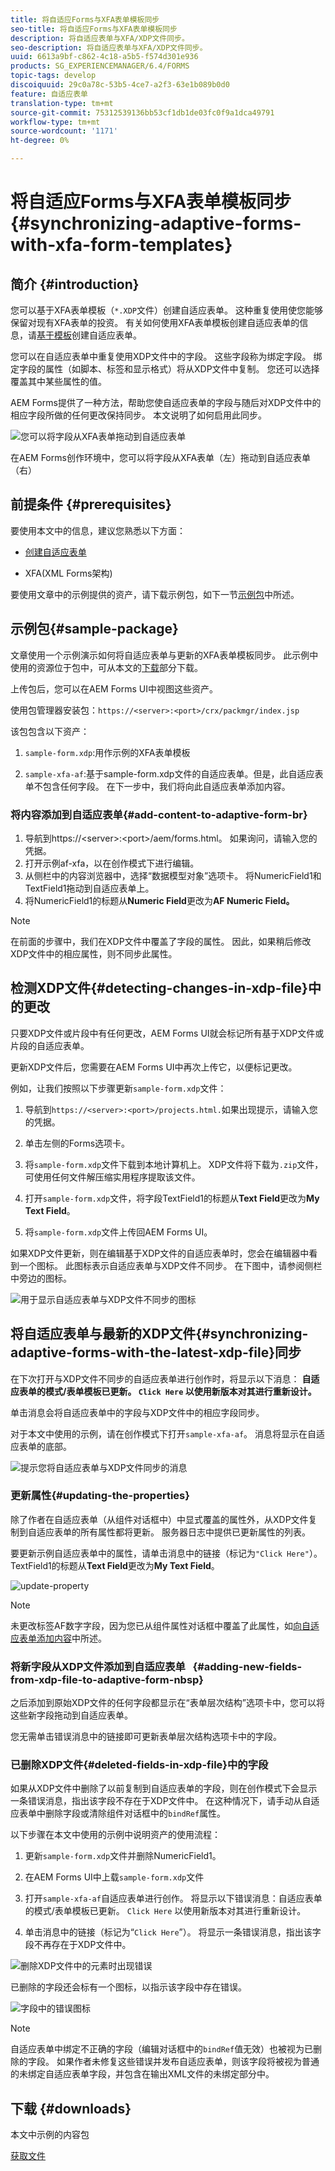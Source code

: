 ```yaml
---
title: 将自适应Forms与XFA表单模板同步
seo-title: 将自适应Forms与XFA表单模板同步
description: 将自适应表单与XFA/XDP文件同步。
seo-description: 将自适应表单与XFA/XDP文件同步。
uuid: 6613a9bf-c862-4c18-a5b5-f574d301e936
products: SG_EXPERIENCEMANAGER/6.4/FORMS
topic-tags: develop
discoiquuid: 29c0a78c-53b5-4ce7-a2f3-63e1b089b0d0
feature: 自适应表单
translation-type: tm+mt
source-git-commit: 75312539136bb53cf1db1de03fc0f9a1dca49791
workflow-type: tm+mt
source-wordcount: '1171'
ht-degree: 0%

---
```



# 将自适应Forms与XFA表单模板同步{#synchronizing-adaptive-forms-with-xfa-form-templates}

## 简介 {#introduction}

您可以基于XFA表单模板（`*.XDP`文件）创建自适应表单。 这种重复使用使您能够保留对现有XFA表单的投资。 有关如何使用XFA表单模板创建自适应表单的信息，请[基于模板](/help/forms/using/creating-adaptive-form.md#p-create-an-adaptive-form-based-on-an-xfa-form-template-p)创建自适应表单。

您可以在自适应表单中重复使用XDP文件中的字段。 这些字段称为绑定字段。 绑定字段的属性（如脚本、标签和显示格式）将从XDP文件中复制。 您还可以选择覆盖其中某些属性的值。

AEM Forms提供了一种方法，帮助您使自适应表单的字段与随后对XDP文件中的相应字段所做的任何更改保持同步。 本文说明了如何启用此同步。

![您可以将字段从XFA表单拖动到自适应表单](assets/drag-drop-xfa.gif.gif)

在AEM Forms创作环境中，您可以将字段从XFA表单（左）拖动到自适应表单（右）

## 前提条件 {#prerequisites}

要使用本文中的信息，建议您熟悉以下方面：

* [创建自适应表单](/help/forms/using/creating-adaptive-form.md)

* XFA(XML Forms架构)

要使用文章中的示例提供的资产，请下载示例包，如下一节[示例包](/help/forms/using/synchronizing-adaptive-forms-xfa.md#p-sample-package-p)中所述。

## 示例包{#sample-package}

文章使用一个示例演示如何将自适应表单与更新的XFA表单模板同步。 此示例中使用的资源位于包中，可从本文的[下载](/help/forms/using/synchronizing-adaptive-forms-xfa.md#p-downloads-p)部分下载。

上传包后，您可以在AEM Forms UI中视图这些资产。

使用包管理器安装包：`https://<server>:<port>/crx/packmgr/index.jsp`

该包包含以下资产：

1. `sample-form.xdp`:用作示例的XFA表单模板

1. `sample-xfa-af`:基于sample-form.xdp文件的自适应表单。但是，此自适应表单不包含任何字段。 在下一步中，我们将向此自适应表单添加内容。

### 将内容添加到自适应表单{#add-content-to-adaptive-form-br}

1. 导航到https://&lt;server>:&lt;port>/aem/forms.html。 如果询问，请输入您的凭据。
1. 打开示例af-xfa，以在创作模式下进行编辑。
1. 从侧栏中的内容浏览器中，选择“数据模型对象”选项卡。 将NumericField1和TextField1拖动到自适应表单上。
1. 将NumericField1的标题从&#x200B;**Numeric Field**&#x200B;更改为&#x200B;**AF Numeric Field。**

>[!NOTE]
>
>在前面的步骤中，我们在XDP文件中覆盖了字段的属性。 因此，如果稍后修改XDP文件中的相应属性，则不同步此属性。

## 检测XDP文件{#detecting-changes-in-xdp-file}中的更改

只要XDP文件或片段中有任何更改，AEM Forms UI就会标记所有基于XDP文件或片段的自适应表单。

更新XDP文件后，您需要在AEM Forms UI中再次上传它，以便标记更改。

例如，让我们按照以下步骤更新`sample-form.xdp`文件：

1. 导航到`https://<server>:<port>/projects.html.`如果出现提示，请输入您的凭据。
1. 单击左侧的Forms选项卡。
1. 将`sample-form.xdp`文件下载到本地计算机上。 XDP文件将下载为`.zip`文件，可使用任何文件解压缩实用程序提取该文件。

1. 打开`sample-form.xdp`文件，将字段TextField1的标题从&#x200B;**Text Field**&#x200B;更改为&#x200B;**My Text Field**。

1. 将`sample-form.xdp`文件上传回AEM Forms UI。

如果XDP文件更新，则在编辑基于XDP文件的自适应表单时，您会在编辑器中看到一个图标。 此图标表示自适应表单与XDP文件不同步。 在下图中，请参阅侧栏中旁边的图标。

![用于显示自适应表单与XDP文件不同步的图标](assets/sync-af-xfa.png)

## 将自适应表单与最新的XDP文件{#synchronizing-adaptive-forms-with-the-latest-xdp-file}同步

在下次打开与XDP文件不同步的自适应表单进行创作时，将显示以下消息：
**自适应表单的模式/表单模板已更新。 `Click Here` 以使用新版本对其进行重新设计。**

单击消息会将自适应表单中的字段与XDP文件中的相应字段同步。

对于本文中使用的示例，请在创作模式下打开`sample-xfa-af`。 消息将显示在自适应表单的底部。

![提示您将自适应表单与XDP文件同步的消息](assets/sync-af-xfa-1.png)

### 更新属性{#updating-the-properties}

除了作者在自适应表单（从组件对话框中）中显式覆盖的属性外，从XDP文件复制到自适应表单的所有属性都将更新。 服务器日志中提供已更新属性的列表。

要更新示例自适应表单中的属性，请单击消息中的链接（标记为`"Click Here"`）。 TextField1的标题从&#x200B;**Text Field**&#x200B;更改为&#x200B;**My Text Field**。

![update-property](assets/update-property.png)

>[!NOTE]
>
>未更改标签AF数字字段，因为您已从组件属性对话框中覆盖了此属性，如[向自适应表单添加内容](#p-add-content-to-adaptive-form-br-p)中所述。

### 将新字段从XDP文件添加到自适应表单   {#adding-new-fields-from-xdp-file-to-adaptive-form-nbsp}

之后添加到原始XDP文件的任何字段都显示在“表单层次结构”选项卡中，您可以将这些新字段拖动到自适应表单。

您无需单击错误消息中的链接即可更新表单层次结构选项卡中的字段。

### 已删除XDP文件{#deleted-fields-in-xdp-file}中的字段

如果从XDP文件中删除了以前复制到自适应表单的字段，则在创作模式下会显示一条错误消息，指出该字段不存在于XDP文件中。 在这种情况下，请手动从自适应表单中删除字段或清除组件对话框中的`bindRef`属性。

以下步骤在本文中使用的示例中说明资产的使用流程：

1. 更新`sample-form.xdp`文件并删除NumericField1。
1. 在AEM Forms UI中上载`sample-form.xdp`文件
1. 打开`sample-xfa-af`自适应表单进行创作。 将显示以下错误消息：自适应表单的模式/表单模板已更新。 `Click Here` 以使用新版本对其进行重新设计。

1. 单击消息中的链接（标记为“`Click Here`”）。 将显示一条错误消息，指出该字段不再存在于XDP文件中。

![删除XDP文件中的元素时出现错误](assets/no-element-xdp.png)

已删除的字段还会标有一个图标，以指示该字段中存在错误。

![字段中的错误图标](assets/error-field.png)

>[!NOTE]
>
>自适应表单中绑定不正确的字段（编辑对话框中的`bindRef`值无效）也被视为已删除的字段。 如果作者未修复这些错误并发布自适应表单，则该字段将被视为普通的未绑定自适应表单字段，并包含在输出XML文件的未绑定部分中。

## 下载 {#downloads}

本文中示例的内容包

[获取文件](assets/sample-xfa-af-sync-1.0.zip)
